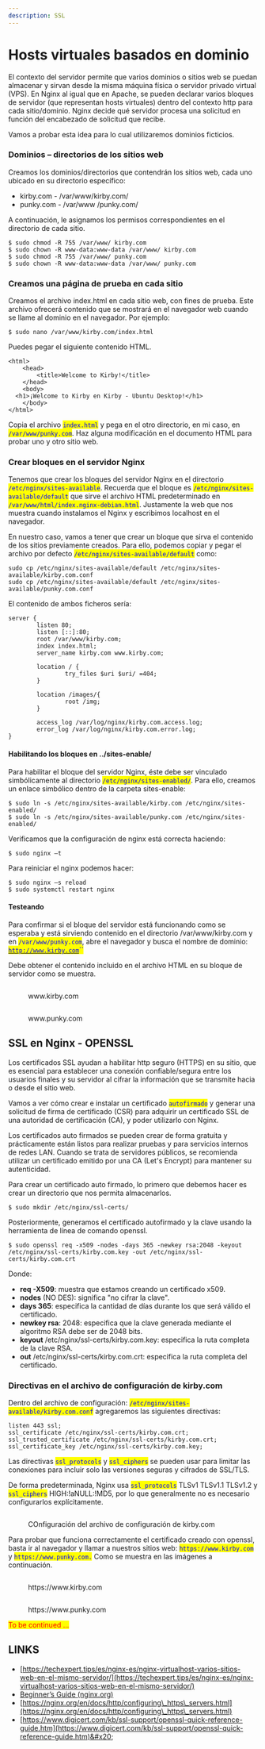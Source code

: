 ```yaml
---
description: SSL
---
```


# Hosts virtuales basados en dominio

El contexto del servidor permite que varios dominios o sitios web se puedan almacenar y sirvan desde la misma máquina física o servidor privado virtual (VPS). En Nginx al igual que en Apache, se pueden declarar varios bloques de servidor (que representan hosts virtuales) dentro del contexto http para cada sitio/dominio. Nginx decide qué servidor procesa una solicitud en función del encabezado de solicitud que recibe.

Vamos a probar esta idea para lo cual utilizaremos dominios ficticios.

### Dominios – directorios de los sitios web

Creamos los dominios/directorios que contendrán los sitios web, cada uno ubicado en su directorio específico:

* kirby.com - /var/www/kirby.com/
* punky.com - /var/www /punky.com/

A continuación, le asignamos los permisos correspondientes en el directorio de cada sitio.

```
$ sudo chmod -R 755 /var/www/ kirby.com
$ sudo chown -R www-data:www-data /var/www/ kirby.com
$ sudo chmod -R 755 /var/www/ punky.com
$ sudo chown -R www-data:www-data /var/www/ punky.com
```

### Creamos una página de prueba en cada sitio

Creamos el archivo index.html en cada sitio web, con fines de prueba. Este archivo ofrecerá contenido que se mostrará en el navegador web cuando se llame al dominio en el navegador. Por ejemplo:

```
$ sudo nano /var/www/kirby.com/index.html
```

Puedes pegar el siguiente contenido HTML.

```
<html>
    <head>
        <title>Welcome to Kirby!</title>
    </head>
    <body>
  <h1>¡Welcome to Kirby en Kirby - Ubuntu Desktop!</h1>
    </body>
</html>
```

Copia el archivo <mark style="color:blue;">`index.html`</mark> y pega en el otro directorio, en mi caso, en <mark style="color:blue;">`/var/www/punky.com`</mark>. Haz alguna modificación en el documento HTML para probar uno y otro sitio web.

### Crear bloques en el servidor Nginx

Tenemos que crear los bloques del servidor Nginx en el directorio <mark style="color:blue;">`/etc/nginx/sites-available`</mark>. Recuerda que el bloque es <mark style="color:blue;">`/etc/nginx/sites-available/default`</mark> que sirve el archivo HTML predeterminado en <mark style="color:blue;">`/var/www/html/index.nginx-debian.html`</mark>. Justamente la web que nos muestra cuando instalamos el Nginx y escribimos localhost en el navegador.

En nuestro caso, vamos a tener que crear un bloque que sirva el contenido de los sitios previamente creados. Para ello, podemos copiar y pegar el archivo por defecto <mark style="color:blue;">`/etc/nginx/sites-available/default`</mark> como:

```
sudo cp /etc/nginx/sites-available/default /etc/nginx/sites-available/kirby.com.conf
sudo cp /etc/nginx/sites-available/default /etc/nginx/sites-available/punky.com.conf
```

El contenido de ambos ficheros sería:

```
server {
        listen 80;
        listen [::]:80;
        root /var/www/kirby.com;
        index index.html;
        server_name kirby.com www.kirby.com;

        location / {
                try_files $uri $uri/ =404;
        }

        location /images/{
                root /img;
        }
        
        access_log /var/log/nginx/kirby.com.access.log;
        error_log /var/log/nginx/kirby.com.error.log;
}
```

#### Habilitando los bloques en ../sites-enable/

Para habilitar el bloque del servidor Nginx, éste debe ser vinculado simbólicamente al directorio <mark style="color:blue;">`/etc/nginx/sites-enabled/`</mark>. Para ello, creamos un enlace simbólico dentro de la carpeta sites-enable:

```
$ sudo ln -s /etc/nginx/sites-available/kirby.com /etc/nginx/sites-enabled/
$ sudo ln -s /etc/nginx/sites-available/punky.com /etc/nginx/sites-enabled/
```

Verificamos que la configuración de nginx está correcta haciendo:

```
$ sudo nginx –t                  
```

Para reiniciar el nginx podemos hacer:

```
$ sudo nginx –s reload
$ sudo systemctl restart nginx
```

#### Testeando

Para confirmar si el bloque del servidor está funcionando como se esperaba y está sirviendo contenido en el directorio /var/www/kirby.com y en <mark style="color:blue;">`/var/www/punky.com`</mark>, abre el navegador y busca el nombre de dominio: [<mark style="color:blue;">`http://www.kirby.com`</mark>](http://www.kirby.com)<mark style="color:blue;">``</mark>

Debe obtener el contenido incluido en el archivo HTML en su bloque de servidor como se muestra.

<figure><img src="../../../.gitbook/assets/image (23).png" alt=""><figcaption><p>www.kirby.com </p></figcaption></figure>

<figure><img src="../../../.gitbook/assets/image (22).png" alt=""><figcaption><p>www.punky.com </p></figcaption></figure>

## SSL en Nginx - OPENSSL

Los certificados SSL ayudan a habilitar http seguro (HTTPS) en su sitio, que es esencial para establecer una conexión confiable/segura entre los usuarios finales y su servidor al cifrar la información que se transmite hacia o desde el sitio web.

Vamos a ver cómo crear e instalar un certificado <mark style="color:blue;">`autofirmado`</mark> y generar una solicitud de firma de certificado (CSR) para adquirir un certificado SSL de una autoridad de certificación (CA), y poder utilizarlo con Nginx.

Los certificados auto firmados se pueden crear de forma gratuita y prácticamente están listos para realizar pruebas y para servicios internos de redes LAN. Cuando se trata de servidores públicos, se recomienda utilizar un certificado emitido por una CA (Let's Encrypt) para mantener su autenticidad.

Para crear un certificado auto firmado, lo primero que debemos hacer es crear un directorio que nos permita almacenarlos.

```
$ sudo mkdir /etc/nginx/ssl-certs/
```

Posteriormente, generamos el certificado autofirmado y la clave usando la herramienta de línea de comando openssl.

```
$ sudo openssl req -x509 -nodes -days 365 -newkey rsa:2048 -keyout /etc/nginx/ssl-certs/kirby.com.key -out /etc/nginx/ssl-certs/kirby.com.crt
```

&#x20;Donde:

* **req -X509**: muestra que estamos creando un certificado x509.
* **nodes** (NO DES): significa "no cifrar la clave".
* **days 365**: especifica la cantidad de días durante los que será válido el certificado.
* **newkey rsa**: 2048: especifica que la clave generada mediante el algoritmo RSA debe ser de 2048 bits.
* **keyout** /etc/nginx/ssl-certs/kirby.com.key: especifica la ruta completa de la clave RSA.
* **out** /etc/nginx/ssl-certs/kirby.com.crt: especifica la ruta completa del certificado.

### Directivas en el archivo de configuración de kirby.com

Dentro del archivo de configuración:  <mark style="color:blue;">`/etc/nginx/sites-available/kirby.com.conf`</mark> agregaremos las siguientes directivas:

```
listen 443 ssl;
ssl_certificate /etc/nginx/ssl-certs/kirby.com.crt;
ssl_trusted_certificate /etc/nginx/ssl-certs/kirby.com.crt;
ssl_certificate_key /etc/nginx/ssl-certs/kirby.com.key;
```

Las directivas <mark style="color:blue;">`ssl_protocols`</mark> y <mark style="color:blue;">`ssl_ciphers`</mark> se pueden usar para limitar las conexiones para incluir solo las versiones seguras y cifrados de SSL/TLS.

De forma predeterminada, Nginx usa <mark style="color:blue;">`ssl_protocols`</mark> TLSv1 TLSv1.1 TLSv1.2 y <mark style="color:blue;">`ssl_ciphers`</mark> HIGH:!aNULL:!MD5, por lo que generalmente no es necesario configurarlos explícitamente.

&#x20;

<figure><img src="../../../.gitbook/assets/image (14).png" alt=""><figcaption><p>COnfiguración del archivo de configuración de kirby.com </p></figcaption></figure>

Para probar que funciona correctamente el certificado creado con openssl, basta ir al navegador y llamar a nuestros sitios web: <mark style="color:blue;">`https://www.kirby.com`</mark> y <mark style="color:blue;">`https://www.punky.com.`</mark>  Como se muestra en las imágenes a continuación.

<figure><img src="../../../.gitbook/assets/image (3) (3) (1).png" alt=""><figcaption><p>https://www.kirby.com</p></figcaption></figure>

<figure><img src="../../../.gitbook/assets/image (6) (4) (1).png" alt=""><figcaption><p>https://www.punky.com</p></figcaption></figure>

<mark style="color:red;">To be continued ...</mark>

## LINKS

* [https://techexpert.tips/es/nginx-es/nginx-virtualhost-varios-sitios-web-en-el-mismo-servidor/](https://techexpert.tips/es/nginx-es/nginx-virtualhost-varios-sitios-web-en-el-mismo-servidor/)
* [Beginner’s Guide (nginx.org)](https://nginx.org/en/docs/beginners\_guide.html)
* [https://nginx.org/en/docs/http/configuring\_https\_servers.html](https://nginx.org/en/docs/http/configuring\_https\_servers.html)
* [https://www.digicert.com/kb/ssl-support/openssl-quick-reference-guide.htm](https://www.digicert.com/kb/ssl-support/openssl-quick-reference-guide.htm)&#x20;
